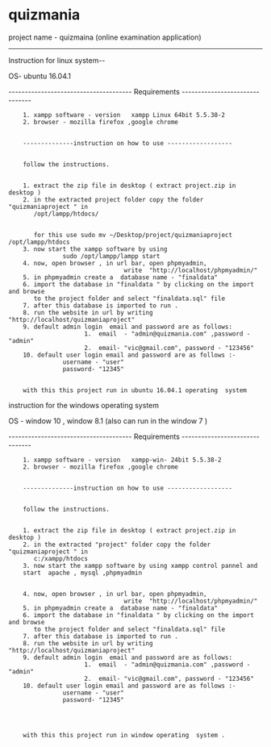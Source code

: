 # quizmania

﻿project name - quizmaina (online examination application)

 ------------------------------------------------------------
 Instruction for linux system--


 OS- ubuntu 16.04.1


  -------------------------------------- Requirements -------------------------------


        1. xampp software - version   xampp Linux 64bit 5.5.38-2
        2. browser - mozilla firefox ,google chrome


        --------------instruction on how to use ------------------


        follow the instructions.


        1. extract the zip file in desktop ( extract project.zip in desktop )
        2. in the extracted project folder copy the folder "quizmaniaproject " in
           /opt/lampp/htdocs/


           for this use sudo mv ~/Desktop/project/quizmaniaproject /opt/lampp/htdocs
        3. now start the xampp software by using
                   sudo /opt/lampp/lampp start
        4. now, open browser , in url bar, open phpmyadmin,
                                    write  "http://localhost/phpmyadmin/"
        5. in phpmyadmin create a  database name - "finaldata"
        6. import the database in "finaldata " by clicking on the import and browse
           to the project folder and select "finaldata.sql" file
        7. after this database is imported to run .
        8. run the website in url by writing "http://localhost/quizmaniaproject"
        9. default admin login  email and password are as follows:
                         1.  email  - "admin@quizmania.com" ,password -"admin"
                         2.  email- "vic@gmail.com", password - "123456"
        10. default user login email and password are as follows :-
                   username - "user"
                   password- "12345"


        with this this project run in ubuntu 16.04.1 operating  system 


instruction for the windows operating system


  OS - window 10 , window 8.1 (also can run in the window 7 )


  -------------------------------------- Requirements -------------------------------


        1. xampp software - version   xampp-win- 24bit 5.5.38-2
        2. browser - mozilla firefox ,google chrome


        --------------instruction on how to use ------------------


        follow the instructions.


        1. extract the zip file in desktop ( extract project.zip in desktop )
        2. in the extracted "project" folder copy the folder "quizmaniaproject " in
           c:/xampp/htdocs
        3. now start the xampp software by using xampp control pannel and
        start  apache , mysql ,phpmyadmin


        4. now, open browser , in url bar, open phpmyadmin,
                                    write  "http://localhost/phpmyadmin/"
        5. in phpmyadmin create a  database name - "finaldata"
        6. import the database in "finaldata " by clicking on the import and browse
           to the project folder and select "finaldata.sql" file
        7. after this database is imported to run .
        8. run the website in url by writing "http://localhost/quizmaniaproject"
        9. default admin login  email and password are as follows:
                         1.  email  - "admin@quizmania.com" ,password -"admin"
                         2.  email- "vic@gmail.com", password - "123456"
        10. default user login email and password are as follows :-
                   username - "user"
                   password- "12345"




        with this this project run in window operating  system .
